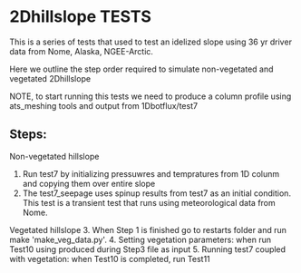 2Dhillslope TESTS
=================

This is a series of tests that used to test an idelized slope using 36 yr driver data from Nome, Alaska, NGEE-Arctic.

Here we outline the step order required to simulate non-vegetated and vegetated 2Dhillslope 

NOTE, to start running this tests we need to produce a column profile using ats_meshing tools and output from 1Dbotflux/test7  

Steps:
------------------

Non-vegetated hillslope
1. Run test7 by initializing pressuwres and tempratures from 1D colunm and copying them over entire slope 
2. The test7_seepage uses spinup results from test7 as an initial condition. This test is a transient test that runs using meteorological data from Nome.
  
Vegetated hillslope
3. When Step 1 is finished go to restarts folder and run make 'make_veg_data.py'.
4. Setting vegetation parameters: when run Test10 using produced during Step3 file as input
5. Running test7 coupled with vegetation: when Test10 is completed, run Test11 

